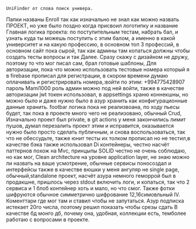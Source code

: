    UniFinder от слова поиск универа. 
Папки названы Enroll так как изначально не знал как можно назвать ПРОЕКТ, но уже было поздно когда присвоил логотипку и название
Главная логика проекта: по поступительным тестам, набрать бал, и узнать куда ты можешь поступить с этим балом, а именно в какой университет и на какую профессию, в основном топ 3 профессий, в основном сайт пока сырой, так как админы там копаться должны чтобы создать тесты вопросы и так Далее. Сразу скажу с дизайном не дружу, поэтому то что мог писал сам, брал готовые шаблоны, Для авторизации, пока что можно использовать тестовые номера который я в firebase прописал для регистрации, в скором времени думаю оплачивать и регистрировать номера,:войти по этим: +994775428907 пароль Mami1000 роль админ можно под ней войти, также в качестве авторизации jwt токен использовал, в appsettings храню коннекшны, но можно было и даже нужно было в азур хранить как конфигурационные данные хранить. footbar логика пока не реализвоана, по ходу пьесы будет, так пока в проекте много чего не реализовано, обычный Crud, 
Изначально проект был private, в git actions у меня закончились лимит пушов, думал перезалить проект этим и исправится, оказывается нужно было просто сделать публичным, и снова воспользоваться, так что не обессудьте, также юнит тесты их толком прописал но не тестил,в качестве бэка также использовал Di контейнеры, честно насчёт паттернов похож на Mvc, принцыпы SOLID честно не очень соблюдаю, но как мог, Clean architecture на уровне application layer, не знаю можно ли назвать на ваше усмотрение, обычные сервисы поносоздал и интерфейсы также в качестве вюшки у меня ангуляр не single page, обычный,standalone проект, насчёт азура немного геморрой был в продакшне, пришлось через stdout включить логи, и копаться, так что 2 сервиса и 1 блоб контейнер хоть и мало, но что смог. 
Также фотки шифруются обычное симметрично шифрование 12,16симовльный
IV. Коменттари где мог там и ставил
чтобы не запутаться. Азур подписка истекает 20го числа, поэтому решил показать чтобы срезы сдать 
В качестве бд монго дб, почему она, удобная, коллекции есть, темболее работаю с вопросами в проекте.
